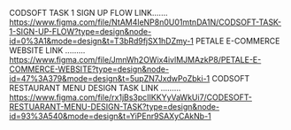 CODSOFT TASK 1 SIGN UP FLOW LINK.......      https://www.figma.com/file/NtAM4leNP8n0U01mtnDA1N/CODSOFT-TASK-1-SIGN-UP-FLOW?type=design&node-id=0%3A1&mode=design&t=T3bRd9fjSX1hDZmy-1
PETALE E-COMMERCE WEBSITE LINK .........         https://www.figma.com/file/JmnWh2OWix4ivlMJMAzkP8/PETALE-E-COMMERCE-WEBSITE?type=design&node-id=47%3A379&mode=design&t=5upZN7JxdwPoZbki-1
CODSOFT RESTAURANT MENU DESIGN TASK LINK .........       https://www.figma.com/file/rx1jBs3pcIIKKYyVaWkUi7/CODESOFT-RESTUARANT-MENU-DESIGN-TASK?type=design&node-id=93%3A540&mode=design&t=YiPEnr9SAXyCAkNb-1

